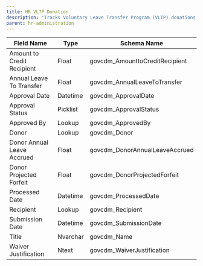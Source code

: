 ```yaml
---
title: HR VLTP Donation
description: "Tracks Voluntary Leave Transfer Program (VLTP) donations and related approvals."
parent: hr-administration
---
```


| Field Name                | Type     | Schema Name                  |
|---------------------------|----------|-----------------------------|
| Amount to Credit Recipient| Float    | govcdm_AmounttoCreditRecipient|
| Annual Leave To Transfer  | Float    | govcdm_AnnualLeaveToTransfer|
| Approval Date             | Datetime | govcdm_ApprovalDate         |
| Approval Status           | Picklist | govcdm_ApprovalStatus       |
| Approved By               | Lookup   | govcdm_ApprovedBy           |
| Donor                     | Lookup   | govcdm_Donor                |
| Donor Annual Leave Accrued| Float    | govcdm_DonorAnnualLeaveAccrued|
| Donor Projected Forfeit   | Float    | govcdm_DonorProjectedForfeit|
| Processed Date            | Datetime | govcdm_ProcessedDate        |
| Recipient                 | Lookup   | govcdm_Recipient            |
| Submission Date           | Datetime | govcdm_SubmissionDate       |
| Title                     | Nvarchar | govcdm_Name                 |
| Waiver Justification      | Ntext    | govcdm_WaiverJustification  |
